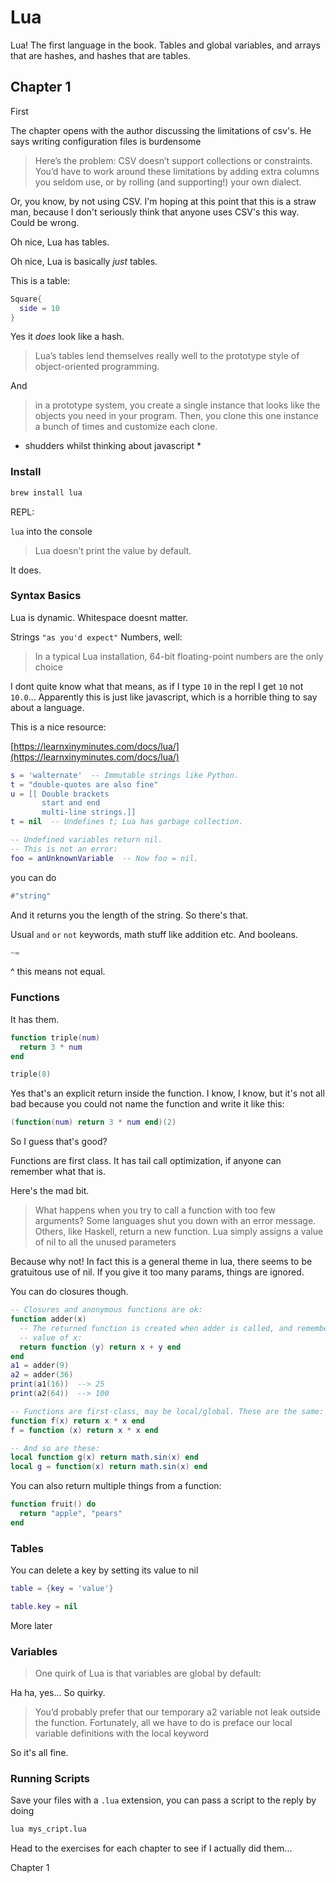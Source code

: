 # Lua

Lua! The first language in the book. Tables and global variables, and arrays that are hashes, and hashes that are tables.

## Chapter 1

First

The chapter opens with the author discussing the limitations of csv's. He says writing configuration files is burdensome

> Here’s the problem: CSV doesn’t support collections or constraints. You’d have to work around these limitations by adding extra columns you seldom use, or by rolling (and supporting!) your own dialect.

Or, you know, by not using CSV. I'm hoping at this point that this is a straw man, because I don't seriously think that anyone uses CSV's this way. Could be wrong.

Oh nice, Lua has tables.

Oh nice, Lua is basically _just_ tables.

This is a table:

```lua
Square{
  side = 10
}
```

Yes it _does_ look like a hash.

> Lua’s tables lend themselves really well to the prototype style of object-oriented programming.

And

> in a prototype system, you create a single instance that looks like the objects you need in your program. Then, you clone this one instance a bunch of times and customize each clone.

* shudders whilst thinking about javascript *

### Install

```sh
brew install lua
```

REPL:

`lua` into the console

> Lua doesn’t print the value by default.

It does.

### Syntax Basics

Lua is dynamic.
Whitespace doesnt matter.

Strings `"as you'd expect"`
Numbers, well:

> In a typical Lua installation, 64-bit floating-point numbers are the only choice

I dont quite know what that means, as if I type `10` in the repl I get `10` not `10.0`...
Apparently this is just like javascript, which is a horrible thing to say about a language.

This is a nice resource:

[https://learnxinyminutes.com/docs/lua/](https://learnxinyminutes.com/docs/lua/)

```lua
s = 'walternate'  -- Immutable strings like Python.
t = "double-quotes are also fine"
u = [[ Double brackets
       start and end
       multi-line strings.]]
t = nil  -- Undefines t; Lua has garbage collection.

-- Undefined variables return nil.
-- This is not an error:
foo = anUnknownVariable  -- Now foo = nil.

```

you can do
```lua
#"string"
```
And it returns you the length of the string. So there's that.

Usual `and` `or` `not` keywords, math stuff like addition etc. And booleans.

```lua
~=
```

^ this means not equal.

### Functions

It has them.

```lua
function triple(num)
  return 3 * num
end

triple(8)
```

Yes that's an explicit return inside the function. I know, I know, but it's not all bad because you could not name the function and write it like this:

```lua
(function(num) return 3 * num end)(2)​
```
So I guess that's good?

Functions are first class. It has tail call optimization, if anyone can remember what that is.

Here's the mad bit.

> What happens when you try to call a function with too few arguments? Some languages shut you down with an error message. Others, like Haskell, return a new function. Lua simply assigns a value of nil to all the unused parameters

Because why not! In fact this is a general theme in lua, there seems to be gratuitous use of nil. If you give it too many params, things are ignored.

You can do closures though.

```lua
-- Closures and anonymous functions are ok:
function adder(x)
  -- The returned function is created when adder is called, and remembers the
  -- value of x:
  return function (y) return x + y end
end
a1 = adder(9)
a2 = adder(36)
print(a1(16))  --> 25
print(a2(64))  --> 100
```


```lua
-- Functions are first-class, may be local/global. These are the same:
function f(x) return x * x end
f = function (x) return x * x end

-- And so are these:
local function g(x) return math.sin(x) end
local g = function(x) return math.sin(x) end
```

You can also return multiple things from a function:

```lua
function fruit() do
  return "apple", "pears"
end


```

### Tables

You can delete a key by setting its value to nil

```lua
table = {key = 'value'}

table.key = nil
```

More later

### Variables

> One quirk of Lua is that variables are global by default:

Ha ha, yes... So quirky.

> You’d probably prefer that our temporary a2 variable not leak outside the function. Fortunately, all we have to do is preface our local variable definitions with the local keyword

So it's all fine.


### Running Scripts

Save your files with a `.lua` extension, you can pass a script to the reply by doing

```sh
lua mys_cript.lua
```

Head to the exercises for each chapter to see if I actually did them...

Chapter 1

